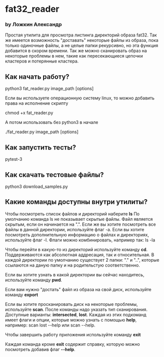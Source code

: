 # fat32_reader
### by Ложкин Александр
Простая утилита для просмотра листинга директорий образа fat32.
Так же имеется возможность "доставать" некоторые файлы из образа, пока только одиночные файлы, а не целые папки рекурсивно, но эта функция добавится в скором времени. Так же можно сканировать образ на некоторые проблемы в нем, такие как пересекающиеся цепочки кластеров и потерянные кластера.

## Как начать работу?

python3 fat_reader.py image_path \[options\]

Если вы используете операционную систему linux, то можно добавить права на исполнение скрипту

chmod +x fat_reader.py

А потом использовать без python3 в начале

./fat_reader.py image_path \[options\]

## Как запустить тесты?
pytest-3

## Как скачать тестовые файлы?
python3 download_samples.py

## Какие команды доступны внутри утилиты?
Чтобы посмотреть список файлов и директорий наберите **ls**
По умолчанию команда ls не показывает скрытые файлы. Файл является скрытым, если он начинается на ".". Если же вы хотите посмотреть все файлы в данной директории, используйте флаг -a.
Если вы хотите посмотреть дополнительную информацию о файлах и директориях, используйте флаг -l.
Флаги можно комбинировать, например так: ls -la

Чтобы перейти в какую-то из директорий используйте команду **cd**.
Поддерживаются как абсолютная аддресация, так и относительная.
В каждой директории по умолчанию существует 2 папки: "." и "..", которые ссылаются на даную папку и на родительстую соответственно.

Если вы хотите узнать в какой директории вы сейчас находитесь, используйте команду **pwd**.

Если вам нужно "достать" файл из образа на свой диск, используйте команду **export**

Если вы хотите просканировать диск на некоторые проблемы, используйте **scan**. После команды надо указать тип сканирования. Доступные варианты: **intersected**, **lost**. Каждая из этих подкоманд имеет флаги и опции, которые можно узнать с помощью **help**, например: scan lost --help или scan --help.

Чтобы завершить работу приложения используйте команду **exit**

Каждая команда кроме **exit** содержит справку, которую можно посмотреть добавив флаг **--help**.
